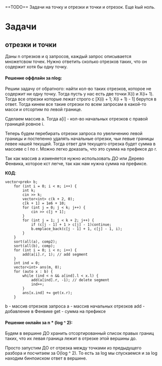 ==TODO== Задачи на точку и отрезки и точки и отрезок. Еще kый ноль.





# Задачи

## отрезки и точки

Даны n отрезков и q запросов, каждый запрос описывается множетсвом точек. Нужно ответить сколько отрезков таких, что он содержит хотя бы одну точку.

#### Решение оффлайн за nlog:
Решим задачу от обратного: найти кол-во таких отрезков, которое не содержит ни одну точку.
Тогда пусть у нас есть две точки X(i) и X(i+ 1).
Тогда все отрезки которые лежат строго с [X(i) + 1; X(i + 1) - 1] берутся в ответ. 
Тогда кинем все такие отрезки по всем запросам в какой-то масси и отсортим по левой границе. 

Сделаем массив a. Тогда a[i] - кол-во начальных отрезков с правой границей ровное i. 

Теперь будем перебирать отрезки запроса по увеличению левой границы и постепенно удалять начальные отрезки, чьи левые границы левее нашей текущей. Тогда ответ для текущего отрезка будет сумма в массиве c l по r. Можно легко доказать, что это сумма на префиксе до r. 

Так как массив a изменяется нужно использовать ДО или Дерево Фенвика, которое кст легче, так как нам нужна сумма на префиксе.

**КОД**:
```
vector<prek> b;
    for (int i = 0; i < m; i++) {
        int k;
        cin >> k;
        vector<int> c(k + 2, 0);
        c[k + 1] = 1e6 + 10;
        for (int j = 0; j < k; j++) {
            cin >> c[j + 1];
        }
        for (int j = 1; j < k + 2; j++) {
            if (c[j - 1] + 1 > c[j] - 1)continue;
            b.emplace_back(c[j - 1] + 1, c[j] - 1, i);
        }
    }
    sort(all(a), comp2);
    sort(all(b), comp);
    for (int i = 0; i < n; i++) {
        add(a[i].r, 1); // add segment
    }
    int ind = 0;
    vector<int> ans(m, 0);
    for (auto x : b) {
        while (ind < n && a[ind].l < x.l) {
            add(a[ind].r, -1); // delete segment
            ind++;
        }
        ans[x.ind] += get(x.r);
    }
```
b - массив отрезков запроса
a - массив начальных отрезков
add - добавление в Фенвике
get - сумма на префиксе


#### Решение онлайн за n * (log ^ 2):

Будем в вершине ДО хранить отсортированный список правых границ таких, что их левая граница лежит в отрезке этой вершины до.

Просто запустим ДО от отрезка между точками из предыдущего разбора и посчитаем за O(log ^ 2). То есть за log мы спускаемся и за log находим бинпоиском ответ в вершине. 

